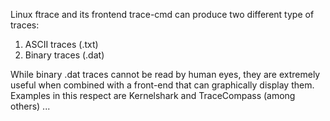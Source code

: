 Linux ftrace and its frontend trace-cmd can produce two different type of traces:

1. ASCII traces (.txt)
2. Binary traces (.dat)

While binary .dat traces cannot be read by human eyes, they are extremely useful when combined with a front-end that can graphically display them.
Examples in this respect are Kernelshark and TraceCompass (among others) ...

